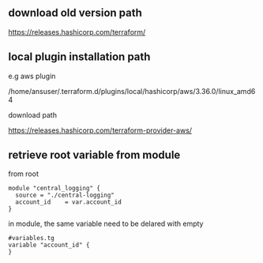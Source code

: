 ## download old version path
https://releases.hashicorp.com/terraform/

## local plugin installation path
e.g aws plugin

/home/ansuser/.terraform.d/plugins/local/hashicorp/aws/3.36.0/linux_amd64

download path

https://releases.hashicorp.com/terraform-provider-aws/


## retrieve root variable from module
from root
```
module "central_logging" {
  source = "./central-logging"
  account_id    = var.account_id
}
```
in module, the same variable need to be delared with empty
```
#variables.tg
variable "account_id" {
}

```
